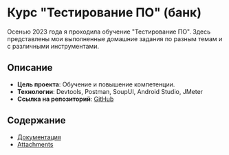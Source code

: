 # Курс "Тестирование ПО" (банк)

Осенью 2023 года я проходила обучение "Тестирование ПО". Здесь представлены мои выполненные домашние задания по разным темам и с различными инструментами. 

## Описание

- **Цель проекта**: Обучение и повышение компетенции.
- **Технологии**: Devtools, Postman, SoupUI, Android Studio, JMeter
- **Ссылка на репозиторий**: [GitHub](https://github.com/vekriona/Projects/Testing-PO-Bank)

## Содержание

- [Документация](Testing-PO-Bank/Documents/)
- [Attachments](Testing-PO-Bank/Screenshots/)
